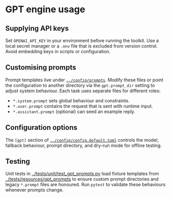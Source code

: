 # GPT engine usage

## Supplying API keys

Set `OPENAI_API_KEY` in your environment before running the toolkit. Use a local
secret manager or a `.env` file that is excluded from version control. Avoid
embedding keys in scripts or configuration.

## Customising prompts

Prompt templates live under [`../config/prompts`](../config/prompts). Modify
these files or point the configuration to another directory via the
`gpt.prompt_dir` setting to adjust system behaviour. Each task uses separate
files for different roles:

- `*.system.prompt` sets global behaviour and constraints.
- `*.user.prompt` contains the request that is sent with runtime input.
- `*.assistant.prompt` (optional) can seed an example reply.

## Configuration options

The `[gpt]` section of [`../config/config.default.toml`](../config/config.default.toml)
controls the model, fallback behaviour, prompt directory, and dry-run mode for
offline testing.

## Testing

Unit tests in [../tests/unit/test_gpt_prompts.py](../tests/unit/test_gpt_prompts.py) load fixture templates from [../tests/resources/gpt_prompts](../tests/resources/gpt_prompts) to ensure custom prompt directories and legacy `*.prompt` files are honoured. Run `pytest` to validate these behaviours whenever prompts change.
